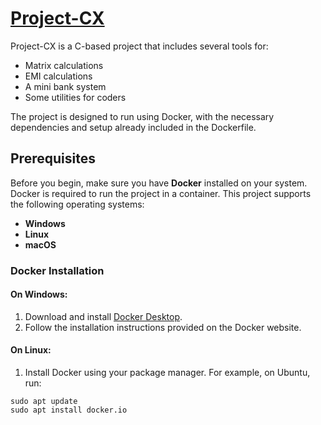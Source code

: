 # [Project-CX](https://github.com/Ashu-45/Project-CX)

Project-CX is a C-based project that includes several tools for:
- Matrix calculations
- EMI calculations
- A mini bank system
- Some utilities for coders

The project is designed to run using Docker, with the necessary dependencies and setup already included in the Dockerfile.

## Prerequisites

Before you begin, make sure you have **Docker** installed on your system. Docker is required to run the project in a container. This project supports the following operating systems:

- **Windows**
- **Linux**
- **macOS**

### Docker Installation

#### On Windows:
1. Download and install [Docker Desktop](https://www.docker.com/products/docker-desktop/).
2. Follow the installation instructions provided on the Docker website.

#### On Linux:
1. Install Docker using your package manager. For example, on Ubuntu, run:
 ```
sudo apt update
sudo apt install docker.io
```
